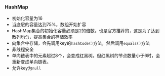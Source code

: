### HashMap
- 初始化容量为16
- 当底层的容量达到75%，数组开始扩容
- HashMap集合的初始化容量必须是2的倍数，也是官方推荐的，这是为了达到散列均匀，提高集合的存储效率
- 向集合中存储，会先调用key的`hashCode()`方法，然后调用`equals()`方法
- 非线程安全
- 单向链表中的元素超过8个，会变成红黑树。但红黑树的节点数量小于6时，会重新变成单向链表。
- 允许key为`null`